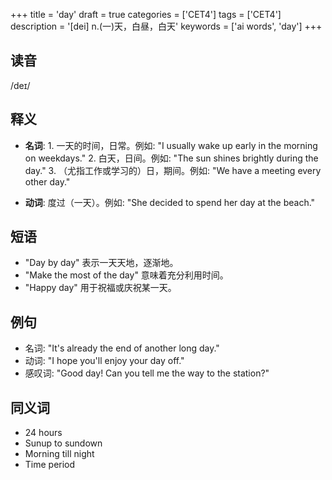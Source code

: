 +++
title = 'day'
draft = true
categories = ['CET4']
tags = ['CET4']
description = '[dei] n.(一)天，白昼，白天'
keywords = ['ai words', 'day']
+++

## 读音
/deɪ/

## 释义
- **名词**: 1. 一天的时间，日常。例如: "I usually wake up early in the morning on weekdays."
   2. 白天，日间。例如: "The sun shines brightly during the day."
   3. （尤指工作或学习的）日，期间。例如: "We have a meeting every other day."

- **动词**: 度过（一天）。例如: "She decided to spend her day at the beach."

## 短语
- "Day by day" 表示一天天地，逐渐地。
- "Make the most of the day" 意味着充分利用时间。
- "Happy day" 用于祝福或庆祝某一天。

## 例句
- 名词: "It's already the end of another long day."
- 动词: "I hope you'll enjoy your day off."
- 感叹词: "Good day! Can you tell me the way to the station?"

## 同义词
- 24 hours
- Sunup to sundown
- Morning till night
- Time period
